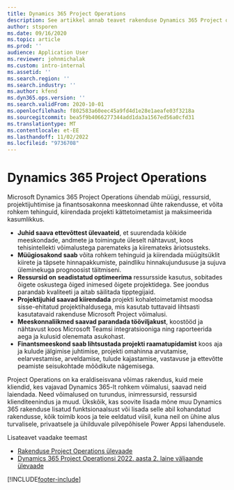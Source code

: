 ```yaml
---
title: Dynamics 365 Project Operations
description: See artikkel annab teavet rakenduse Dynamics 365 Project operations kohta.
author: stsporen
ms.date: 09/16/2020
ms.topic: article
ms.prod: ''
audience: Application User
ms.reviewer: johnmichalak
ms.custom: intro-internal
ms.assetid: ''
ms.search.region: ''
ms.search.industry: ''
ms.author: kfend
ms.dyn365.ops.version: ''
ms.search.validFrom: 2020-10-01
ms.openlocfilehash: f802583a60eec45a9fd4d1e28e1aeafe03f3218a
ms.sourcegitcommit: bea5f9b4066277344add1da3a1567ed56a0cfd31
ms.translationtype: MT
ms.contentlocale: et-EE
ms.lasthandoff: 11/02/2022
ms.locfileid: "9736708"
---
```

# <a name="dynamics-365-project-operations"></a>Dynamics 365 Project Operations

Microsoft Dynamics 365 Project Operations ühendab müügi, ressursid, projektijuhtimise ja finantsosakonna meeskonnad ühte rakendusse, et võita rohkem tehinguid, kiirendada projekti kättetoimetamist ja maksimeerida kasumlikkus.

-   **Juhid saava ettevõttest ülevaateid**, et suurendada kõikide meeskondade, andmete ja toimingute üleselt nähtavust, koos tehisintellekti võimalustega paremateks ja kiiremateks äriotsusteks.
-   **Müügiosakond saab** võita rohkem tehinguid ja kiirendada müügitsüklit kiirete ja täpsete hinnapakkumiste, paindliku hinnakujundususe ja sujuva üleminekuga prognoosist täitmiseni.
-   **Ressursid on seadistatud optimeerima** ressursside kasutus, sobitades õigete oskustega õiged inimesed õigete projektidega. See joondus parandab kvaliteeti ja aitab säilitada tipptegijaid.
-   **Projektijuhid saavad kiirendada** projekti kohaletoimetamist moodsa sisse-ehitatud projektihaldusega, mis kasutab tuttavaid lihtsasti kasutatavaid rakenduse Microsoft Project võimalusi.
-   **Meeskonnaliikmed saavad parandada tööviljakust**, koostööd ja nähtavust koos Microsoft Teamsi integratsiooniga ning raporteerida aega ja kulusid olenemata asukohast.
-   **Finantsmeeskond saab lihtsustada projekti raamatupidamist** koos aja ja kulude jälgimise juhtimise, projekti omahinna arvutamise, eelarvestamise, arveldamise, tulude kajastamise, vastavuse ja ettevõtte peamiste seisukohtade mõõdikute nägemisega.

Project Operations on ka eraldiseisvana võimas rakendus, kuid meie kliendid, kes vajavad Dynamics 365-lt rohkem võimalusi, saavad neid laiendada. Need võimalused on turundus, inimressursid, ressursid klienditeenindus ja muud. Ükskõik, kas soovite lisada mõne muu Dynamics 365 rakenduse lisatud funktsionaalsust või lisada selle abil kohandatud rakendusse, kõik toimib koos ja teie eeldatud viisil, kuna neil on ühine alus turvalisele, privaatsele ja ühilduvale pilvepõhisele Power Appsi lahendusele.

Lisateavet vaadake teemast

- [Rakenduse Project Operations ülevaade](https://dynamics.microsoft.com/en-us/project-operations/overview/)
- [Dynamics 365 Project Operationsi 2022. aasta 2. laine väljaande ülevaade](/dynamics365-release-plan/2022wave2/finance-operations/dynamics365-project-operations/)


[!INCLUDE[footer-include](includes/footer-banner.md)]
